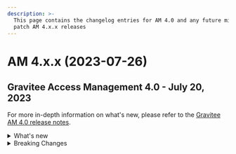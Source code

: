 ```yaml
---
description: >-
  This page contains the changelog entries for AM 4.0 and any future minor or
  patch AM 4.x.x releases
---
```


# AM 4.x.x (2023-07-26)

## Gravitee Access Management 4.0 - July 20, 2023

For more in-depth information on what's new, please refer to the [Gravitee AM 4.0 release notes](../release-notes.md).

<details>

<summary>What's new</summary>

**Enterprise Edition**

Some plugins are now part of the Enterprise Edition:

* idp-saml2
* idp-ldap
* idp-azure-ad
* idp-franceconnect
* idp-salesforce
* factor-call
* factor-sms&#x20;
* factor-fido2
* factor-http
* factor-recovery-code
* factor-otp-sender
* resource-twilio

**Community Edition**

If you use the Community Edition, for each enterprise feature you will have a dedicated pop-up to suggest the enterprise version.

* Password - Password salt format option
* Flows - add new TOKEN flow
* MFA - initiating MFA Enrollment via OpenID Connect 1.0
* Send email verification link
* \[Admin] Be able to re-trigger verification email
* Passwordless - Name passwordless device

**Gateway**

* \[gateway]\[audit] It is impossible to see the user that consented the user consent in the audit log: [#9049](https://github.com/gravitee-io/issues/issues/9049)
* \[gateway]\[mfa] Allow OTP factor to handle clock drift issues: [#9074](https://github.com/gravitee-io/issues/issues/9074)

**Management API**

* Create account with uppercase username: [#8966](https://github.com/gravitee-io/issues/issues/8966)

**Other**

* Index name is too long: [#8814](https://github.com/gravitee-io/issues/issues/8814)
* \[policies] allow Enrich User Profile policy to accept objects as new claims
* WebAuthn post login flow does not contain webAuthnCredentialId
* Column messages in `i18n_dictionary_entries` table has too few characters

</details>

<details>

<summary>Breaking Changes</summary>

**General**

* :page-sidebar: am\_3\_x\_sidebar
* :page-permalink: am/current/am\_breaking\_changes\_4.0.html
* :page-folder: am/installation-guide
* :page-layout: am

**NOTE:** To take advantage of these new features and incorporate these breaking changes, use the [migration guide](../../getting-started/install-and-upgrade-guides/upgrade-guide.md).

**MongoDB index names**

Starting from AM 4.0, the MongoDB indices are now named using the first letters of the fields that compose the index. This change will allow the automatic management of index creation on DocumentDB. This change requires the execution of a MongoDB script to delete and then recreate AM indices. See the [migration guide](../../getting-started/install-and-upgrade-guides/upgrade-guide.md).

**Enterprise Edition plugins**

As mentioned in the [changelog](am-4.x.x-2023-07-26.md), some plugins are now available for Enterprise Edition only and to use them requires a license.

</details>
